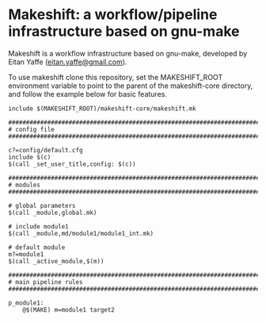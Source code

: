 # Makeshift: a workflow/pipeline infrastructure based on gnu-make
Makeshift is a workflow infrastructure based on gnu-make, developed by Eitan Yaffe (eitan.yaffe@gmail.com).

To use makeshift clone this repository, set the MAKESHIFT_ROOT environment variable to point to the parent of the makeshift-core directory, and follow the example below for basic features.

```
include $(MAKESHIFT_ROOT)/makeshift-core/makeshift.mk

#####################################################################################################
# config file
#####################################################################################################

c?=config/default.cfg
include $(c)
$(call _set_user_title,config: $(c))

#####################################################################################################
# modules
#####################################################################################################

# global parameters
$(call _module,global.mk)

# include module1
$(call _module,md/module1/module1_int.mk)

# default module
m?=module1
$(call _active_module,$(m))

#####################################################################################################
# main pipeline rules
#####################################################################################################

p_module1:
	@$(MAKE) m=module1 target2
```
